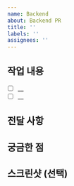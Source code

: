 ```yaml
---
name: Backend
about: Backend PR
title: ''
labels: ''
assignees: ''
---
```


## 작업 내용

- [ ] \_\_
- [ ] \_\_

## 전달 사항

## 궁금한 점

## 스크린샷 (선택)
